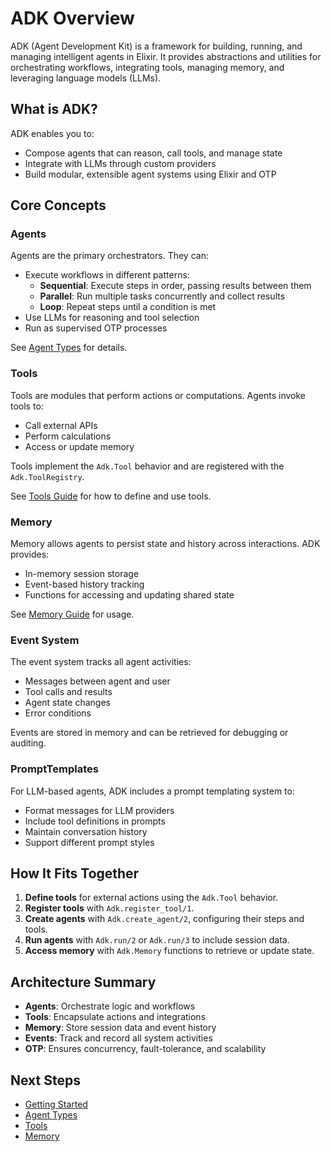 # ADK Overview

ADK (Agent Development Kit) is a framework for building, running, and managing intelligent agents in Elixir. It provides abstractions and utilities for orchestrating workflows, integrating tools, managing memory, and leveraging language models (LLMs).

## What is ADK?

ADK enables you to:
- Compose agents that can reason, call tools, and manage state
- Integrate with LLMs through custom providers
- Build modular, extensible agent systems using Elixir and OTP

## Core Concepts

### Agents
Agents are the primary orchestrators. They can:
- Execute workflows in different patterns:
  - **Sequential**: Execute steps in order, passing results between them
  - **Parallel**: Run multiple tasks concurrently and collect results
  - **Loop**: Repeat steps until a condition is met
- Use LLMs for reasoning and tool selection
- Run as supervised OTP processes

See [Agent Types](agent_types.md) for details.

### Tools
Tools are modules that perform actions or computations. Agents invoke tools to:
- Call external APIs
- Perform calculations
- Access or update memory

Tools implement the `Adk.Tool` behavior and are registered with the `Adk.ToolRegistry`.

See [Tools Guide](tools.md) for how to define and use tools.

### Memory
Memory allows agents to persist state and history across interactions. ADK provides:
- In-memory session storage
- Event-based history tracking
- Functions for accessing and updating shared state

See [Memory Guide](memory.md) for usage.

### Event System
The event system tracks all agent activities:
- Messages between agent and user
- Tool calls and results
- Agent state changes
- Error conditions

Events are stored in memory and can be retrieved for debugging or auditing.

### PromptTemplates
For LLM-based agents, ADK includes a prompt templating system to:
- Format messages for LLM providers
- Include tool definitions in prompts
- Maintain conversation history
- Support different prompt styles

## How It Fits Together

1. **Define tools** for external actions using the `Adk.Tool` behavior.
2. **Register tools** with `Adk.register_tool/1`.
3. **Create agents** with `Adk.create_agent/2`, configuring their steps and tools.
4. **Run agents** with `Adk.run/2` or `Adk.run/3` to include session data.
5. **Access memory** with `Adk.Memory` functions to retrieve or update state.

## Architecture Summary

- **Agents**: Orchestrate logic and workflows
- **Tools**: Encapsulate actions and integrations
- **Memory**: Store session data and event history
- **Events**: Track and record all system activities
- **OTP**: Ensures concurrency, fault-tolerance, and scalability

## Next Steps

- [Getting Started](../getting_started.md)
- [Agent Types](agent_types.md)
- [Tools](tools.md)
- [Memory](memory.md) 
